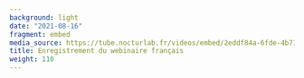 ```yaml
---
background: light
date: "2021-08-16"
fragment: embed
media_source: https://tube.nocturlab.fr/videos/embed/2eddf84a-6fde-4b71-957d-77e912fa90f5
title: Enregistrement du webinaire français
weight: 110
---
```

